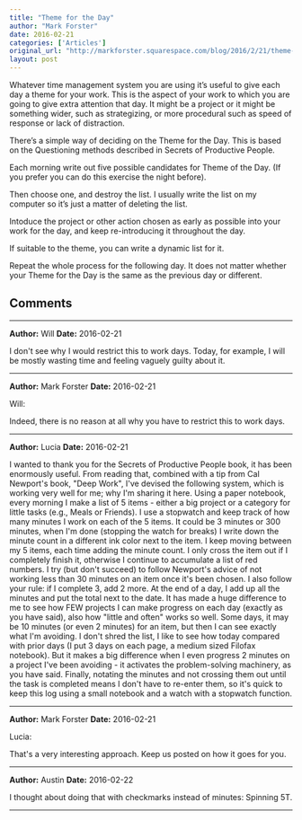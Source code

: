 ```yaml
---
title: "Theme for the Day"
author: "Mark Forster"
date: 2016-02-21
categories: ['Articles']
original_url: "http://markforster.squarespace.com/blog/2016/2/21/theme-for-the-day.html"
layout: post
---
```


Whatever time management system you are using it’s useful to give each day a theme for your work. This is the aspect of your work to which you are going to give extra attention that day. It might be a project or it might be something wider, such as strategizing, or more procedural such as speed of response or lack of distraction.

There’s a simple way of deciding on the Theme for the Day. This is based on the Questioning methods described in Secrets of Productive People.

Each morning write out five possible candidates for Theme of the Day. (If you prefer you can do this exercise the night before).

Then choose one, and destroy the list. I usually write the list on my computer so it’s just a matter of deleting the list.

Intoduce the project or other action chosen as early as possible into your work for the day, and keep re-introducing it throughout the day.

If suitable to the theme, you can write a dynamic list for it.

Repeat the whole process for the following day. It does not matter whether your Theme for the Day is the same as the previous day or different.


## Comments

---

**Author:** Will
**Date:** 2016-02-21

I don't see why I would restrict this to work days. Today, for example, I will be mostly wasting time and feeling vaguely guilty about it.

---

**Author:** Mark Forster
**Date:** 2016-02-21

Will:  
  
Indeed, there is no reason at all why you have to restrict this to work days.

---

**Author:** Lucia
**Date:** 2016-02-21

I wanted to thank you for the Secrets of Productive People book, it has been enormously useful. From reading that, combined with a tip from Cal Newport's book, "Deep Work", I've devised the following system, which is working very well for me; why I'm sharing it here. Using a paper notebook, every morning I make a list of 5 items - either a big project or a category for little tasks (e.g., Meals or Friends). I use a stopwatch and keep track of how many minutes I work on each of the 5 items. It could be 3 minutes or 300 minutes, when I'm done (stopping the watch for breaks) I write down the minute count in a different ink color next to the item. I keep moving between my 5 items, each time adding the minute count. I only cross the item out if I completely finish it, otherwise I continue to accumulate a list of red numbers. I try (but don't succeed) to follow Newport's advice of not working less than 30 minutes on an item once it's been chosen. I also follow your rule: if I complete 3, add 2 more. At the end of a day, I add up all the minutes and put the total next to the date. It has made a huge difference to me to see how FEW projects I can make progress on each day (exactly as you have said), also how "little and often" works so well. Some days, it may be 10 minutes (or even 2 minutes) for an item, but then I can see exactly what I'm avoiding. I don't shred the list, I like to see how today compared with prior days (I put 3 days on each page, a medium sized Filofax notebook). But it makes a big difference when I even progress 2 minutes on a project I've been avoiding - it activates the problem-solving machinery, as you have said. Finally, notating the minutes and not crossing them out until the task is completed means I don't have to re-enter them, so it's quick to keep this log using a small notebook and a watch with a stopwatch function.

---

**Author:** Mark Forster
**Date:** 2016-02-21

Lucia:  
  
That's a very interesting approach. Keep us posted on how it goes for you.

---

**Author:** Austin
**Date:** 2016-02-22

I thought about doing that with checkmarks instead of minutes: Spinning 5T.

---

